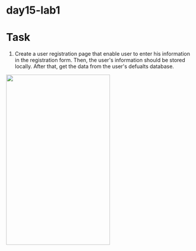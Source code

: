 # day15-lab1

# Task 
1. Create a user registration page that enable user to enter his information in the registration form. Then, the user's information should be stored locally. After that, get the data from the user's defualts database.

<img src="https://user-images.githubusercontent.com/44459664/137201276-fec389e8-7641-4593-8be5-0a1f48be017f.png" width="280" height="460"/>

